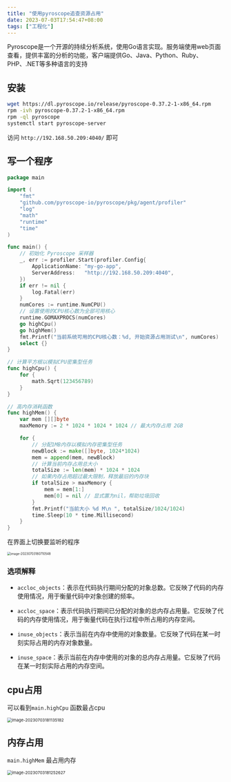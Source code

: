 ```yaml
---
title: "使用pyroscope追查资源占用"
date: 2023-07-03T17:54:47+08:00
tags: ["工程化"]
---
```


Pyroscope是一个开源的持续分析系统，使用Go语言实现。服务端使用web页面查看，提供丰富的分析的功能，客户端提供Go、Java、Python、Ruby、PHP、.NET等多种语言的支持

## 安装

```bash
wget https://dl.pyroscope.io/release/pyroscope-0.37.2-1-x86_64.rpm
rpm -ivh pyroscope-0.37.2-1-x86_64.rpm
rpm -ql pyroscope
systemctl start pyroscope-server
```

访问 `http://192.168.50.209:4040/` 即可

## 写一个程序

```go
package main

import (
	"fmt"
	"github.com/pyroscope-io/pyroscope/pkg/agent/profiler"
	"log"
	"math"
	"runtime"
	"time"
)

func main() {
	// 初始化 Pyroscope 采样器
	_, err := profiler.Start(profiler.Config{
		ApplicationName: "my-go-app",
		ServerAddress:   "http://192.168.50.209:4040",
	})
	if err != nil {
		log.Fatal(err)
	}
	numCores := runtime.NumCPU()
	// 设置使用的CPU核心数为全部可用核心
	runtime.GOMAXPROCS(numCores)
	go highCpu()
	go highMem()
	fmt.Printf("当前系统可用的CPU核心数：%d, 开始资源占用测试\n", numCores)
	select {}
}

// 计算平方根以模拟CPU密集型任务
func highCpu() {
	for {
		math.Sqrt(123456789)
	}
}

// 高内存消耗函数
func highMem() {
	var mem [][]byte
	maxMemory := 2 * 1024 * 1024 * 1024 // 最大内存占用 2GB

	for {
		// 分配1MB内存以模拟内存密集型任务
		newBlock := make([]byte, 1024*1024)
		mem = append(mem, newBlock)
		// 计算当前内存占用总大小
		totalSize := len(mem) * 1024 * 1024
		// 如果内存占用超过最大限制，释放最旧的内存块
		if totalSize > maxMemory {
			mem = mem[1:]
			mem[0] = nil // 显式置为nil，帮助垃圾回收
		}
		fmt.Printf("当前大小 %d M\n ", totalSize/1024/1024)
		time.Sleep(10 * time.Millisecond)
	}
}
```

在界面上切换要监听的程序

<img src="http://inksnw.asuscomm.com:3001/blog/使用pyroscope追查资源占用_9395294a94cc66a18cef093a6a139588.png" alt="image-20230703180710548" style="zoom:50%;" />

### 选项解释

- `accloc_objects`：表示在代码执行期间分配的对象总数。它反映了代码的内存使用情况，用于衡量代码中对象创建的频率。

- `accloc_space`：表示代码执行期间已分配的对象的总内存占用量。它反映了代码的内存使用情况，用于衡量代码在执行过程中所占用的内存空间。

- `inuse_objects`：表示当前在内存中使用的对象数量。它反映了代码在某一时刻实际占用的内存对象数量。

- `inuse_space`：表示当前在内存中使用的对象的总内存占用量。它反映了代码在某一时刻实际占用的内存空间。

## cpu占用

可以看到`main.highCpu` 函数最占cpu

<img src="http://inksnw.asuscomm.com:3001/blog/使用pyroscope追查资源占用_dd9b2a28a44745ee0ffe77238e5d2800.png" alt="image-20230703181135182" style="zoom: 67%;" />

## 内存占用

`main.highMem` 最占用内存

<img src="http://inksnw.asuscomm.com:3001/blog/使用pyroscope追查资源占用_4e1c8c1d85e5130a7958e50193fa9b4a.png" alt="image-20230703181252627" style="zoom: 67%;" />
